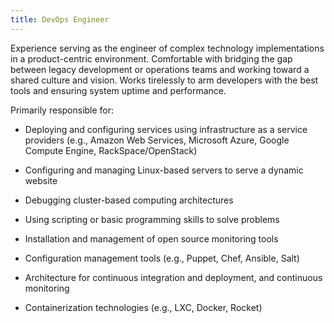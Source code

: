 ```yaml
---
title: DevOps Engineer
---
```


Experience serving as the engineer of complex technology implementations
in a product-centric environment. Comfortable with bridging the gap
between legacy development or operations teams and working toward a
shared culture and vision. Works tirelessly to arm developers with the
best tools and ensuring system uptime and performance.

Primarily responsible for:

-   Deploying and configuring services using infrastructure as a service
providers (e.g., Amazon Web Services, Microsoft Azure, Google
Compute Engine, RackSpace/OpenStack)

-   Configuring and managing Linux-based servers to serve a dynamic
website

-   Debugging cluster-based computing architectures

-   Using scripting or basic programming skills to solve problems

-   Installation and management of open source monitoring tools

-   Configuration management tools (e.g., Puppet, Chef, Ansible, Salt)

-   Architecture for continuous integration and deployment, and
continuous monitoring

-   Containerization technologies (e.g., LXC, Docker, Rocket)